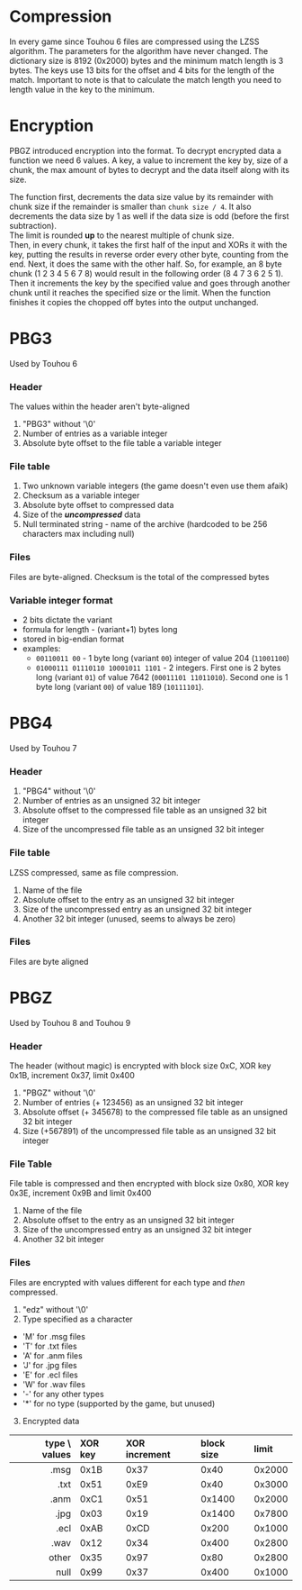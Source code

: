 Compression
===
In every game since Touhou 6 files are compressed using the LZSS algorithm.
The parameters for the algorithm have never changed. The dictionary size is 8192 (0x2000) bytes and
the minimum match length is 3 bytes. The keys use 13 bits for the offset and 4 bits for the length of the match.
Important to note is that to calculate the match length you need to length value in the key to the minimum.

Encryption 
===
PBGZ introduced encryption into the format. To decrypt encrypted data a function we need 6 values. A key, a value
to increment the key by, size of a chunk, the max amount of bytes to decrypt and the data itself along with its size.

The function first, decrements the data size value by its remainder with chunk size if the remainder is smaller than `chunk size / 4`.
It also decrements the data size by 1 as well if the data size is odd (before the first subtraction).  
The limit is rounded **up** to the nearest multiple of chunk size.  
Then, in every chunk, it takes the first half of the input and XORs it with the key, putting the results in reverse order
every other byte, counting from the end.
Next, it does the same with the other half. So, for example, an 8 byte chunk (1 2 3 4 5 6 7 8) would result in 
the following order (8 4 7 3 6 2 5 1).
Then it increments the key by the specified value and goes through another chunk until it reaches the specified size or the limit.
When the function finishes it copies the chopped off bytes into the output unchanged.

PBG3
===
Used by Touhou 6
### Header
The values within the header aren't byte-aligned
1. "PBG3" without '\0'
2. Number of entries as a variable integer
3. Absolute byte offset to the file table a variable integer
### File table
1. Two unknown variable integers (the game doesn't even use them afaik)
2. Checksum as a variable integer
3. Absolute byte offset to compressed data
4. Size of the ***uncompressed*** data
5. Null terminated string - name of the archive (hardcoded to be 256 characters max including null)
### Files
Files are byte-aligned.
Checksum is the total of the compressed bytes
### Variable integer format
- 2 bits dictate the variant
- formula for length - (variant+1) bytes long
- stored in big-endian format
- examples:
  - `00110011 00` - 1 byte long (variant `00`) integer of value 204 (`11001100`)
  - `01000111 01110110 10001011 1101` - 2 integers. 
  First one is 2 bytes long (variant `01`) of value 7642 (`00011101 11011010`).
  Second one is 1 byte long (variant `00`) of value 189 (`10111101`).

PBG4
===
Used by Touhou 7
### Header
1. "PBG4" without '\0'
2. Number of entries as an unsigned 32 bit integer
3. Absolute offset to the compressed file table as an unsigned 32 bit integer
4. Size of the uncompressed file table as an unsigned 32 bit integer
### File table
LZSS compressed, same as file compression.
1. Name of the file
2. Absolute offset to the entry as an unsigned 32 bit integer
3. Size of the uncompressed entry as an unsigned 32 bit integer
4. Another 32 bit integer (unused, seems to always be zero)
### Files
Files are byte aligned  

PBGZ
===
Used by Touhou 8 and Touhou 9
### Header
The header (without magic) is encrypted with block size 0xC, XOR key 0x1B, increment 0x37, limit 0x400
1. "PBGZ" without '\0'
2. Number of entries (+ 123456) as an unsigned 32 bit integer
3. Absolute offset (+ 345678) to the compressed file table as an unsigned 32 bit integer
4. Size (+567891) of the uncompressed file table as an unsigned 32 bit integer
### File Table
File table is compressed and then encrypted with
block size 0x80, XOR key 0x3E, increment 0x9B and limit 0x400
1. Name of the file
2. Absolute offset to the entry as an unsigned 32 bit integer
3. Size of the uncompressed entry as an unsigned 32 bit integer
4. Another 32 bit integer 
### Files
Files are encrypted with values different for each type and *then* compressed.
1. "edz" without '\0'
2. Type specified as a character
  - 'M' for .msg files
  - 'T' for .txt files
  - 'A' for .anm files
  - 'J' for .jpg files
  - 'E' for .ecl files
  - 'W' for .wav files
  - '-' for any other types
  - '\*' for no type (supported by the game, but unused)
3. Encrypted data

| type \ values | XOR key | XOR increment | block size |  limit |
|--------------:|:--------|:--------------|:-----------|:-------|
|          .msg | 0x1B    | 0x37          | 0x40       | 0x2000 |
|          .txt | 0x51    | 0xE9          | 0x40       | 0x3000 |
|          .anm | 0xC1    | 0x51          | 0x1400     | 0x2000 |
|          .jpg | 0x03    | 0x19          | 0x1400     | 0x7800 |
|          .ecl | 0xAB    | 0xCD          | 0x200      | 0x1000 |
|          .wav | 0x12    | 0x34          | 0x400      | 0x2800 |
|         other | 0x35    | 0x97          | 0x80       | 0x2800 |
|          null | 0x99    | 0x37          | 0x400      | 0x1000 |
